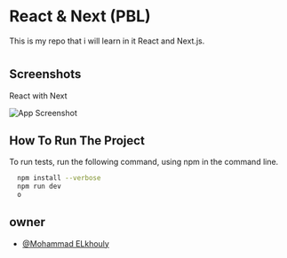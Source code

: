 # React & Next (PBL)


This is my repo that i will learn in it React and Next.js. 
#
## Screenshots
React with Next

![App Screenshot](https://encrypted-tbn0.gstatic.com/images?q=tbn:ANd9GcSBFM5HfAnBgAQe7Tg0sdJDDdeOLpDx5plYBw&s)


## How To Run The Project

To run tests, run the following command,
using npm in the command line.

```bash
  npm install --verbose
  npm run dev
  o
```


## owner

- [@Mohammad ELkhouly](https://www.github.com/PTD-offical)

